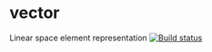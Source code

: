 # vector
Linear space element representation
[![Build status](https://ci.appveyor.com/api/projects/status/ssqe9gegc30xjffy/branch/master?svg=true)](https://ci.appveyor.com/project/elenapunt/vector/branch/master)
